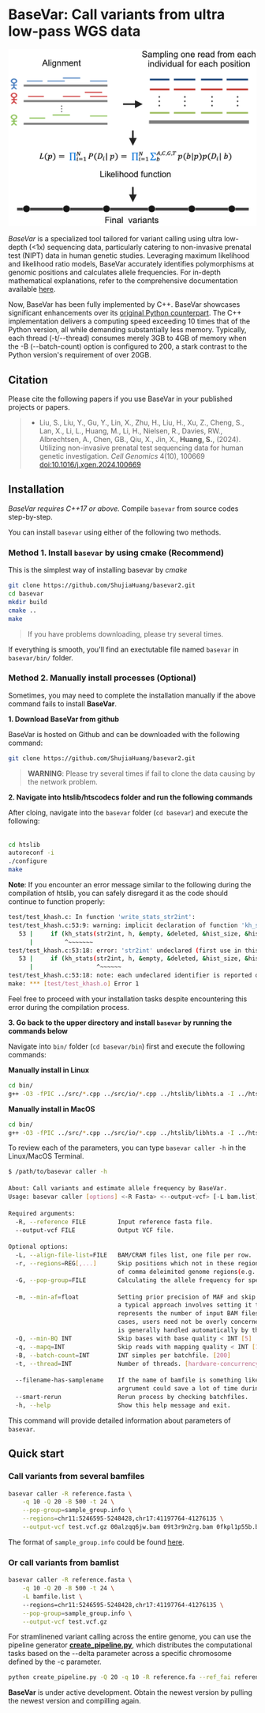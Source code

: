 # BaseVar: Call variants from ultra low-pass WGS data

<div align="center">
  <a href="https://github.com/ShujiaHuang/basevar2">
    <img src="https://github.com/ShujiaHuang/basevar/blob/main/docs/assets/images/basevar.png" alt="BaseVar Logo">
  </a>
</div>

*BaseVar* is a specialized tool tailored for variant calling using ultra low-depth (<1x) sequencing data, particularly catering to non-invasive prenatal test (NIPT) data in human genetic studies. Leveraging maximum likelihood and likelihood ratio models, BaseVar accurately identifies polymorphisms at genomic positions and calculates allele frequencies. For in-depth mathematical explanations, refer to the comprehensive documentation available [here](https://doi.org/10.1016/j.cell.2018.08.016).

Now, BaseVar has been fully implemented by C++. BaseVar showcases significant enhancements over its [original Python counterpart](https://github.com/ShujiaHuang/basevar/tree/python-version-0.6.1.1). The C++ implementation delivers a computing speed exceeding 10 times that of the Python version, all while demanding substantially less memory. Typically, each thread (-t/--thread) consumes merely 3GB to 4GB of memory when the -B (--batch-count) option is configured to 200, a stark contrast to the Python version's requirement of over 20GB.

## Citation

Please cite the following papers if you use BaseVar in your published projects or papers.

> - Liu, S., Liu, Y., Gu, Y., Lin, X., Zhu, H., Liu, H., Xu, Z., Cheng, S., Lan, X., Li, L., Huang, M., Li, H., Nielsen, R., Davies, RW., Albrechtsen, A., Chen, GB., Qiu, X., Jin, X., **Huang, S.**, (2024). Utilizing non-invasive prenatal test sequencing data for human genetic investigation. *Cell Genomics* 4(10), 100669 [doi:10.1016/j.xgen.2024.100669](https://www.cell.com/cell-genomics/fulltext/S2666-979X(24)00288-X)

## Installation

*BaseVar requires C++17 or above.* Compile `basevar` from source codes step-by-step.

You can install `basevar` using either of the following two methods.

### Method 1. Install `basevar` by using cmake (Recommend)

This is the simplest way of installing basevar by *cmake*

```bash
git clone https://github.com/ShujiaHuang/basevar2.git
cd basevar
mkdir build
cmake ..
make 

```

> If you have problems downloading, please try several times.

If everything is smooth, you'll find an exectutable file named `basevar` in `basevar/bin/` folder.

### Method 2. Manually install processes (Optional)

Sometimes, you may need to complete the installation manually if the above command fails to install **BaseVar**.

**1. Download BaseVar from github**

BaseVar is hosted on Github and can be downloaded with the following command:

```bash
git clone https://github.com/ShujiaHuang/basevar2.git

```

> **WARNING**: Please try several times if fail to clone the data causing by the network problem.

**2. Navigate into htslib/htscodecs folder and run the following commands**

After cloing, navigate into the `basevar` folder (`cd basevar`) and execute the following:

```bash

cd htslib
autoreconf -i
./configure
make

```

**Note**: If you encounter an error message similar to the following during the compilation of htslib, you can safely disregard it as the code should continue to function properly:

```bash
test/test_khash.c: In function 'write_stats_str2int':
test/test_khash.c:53:9: warning: implicit declaration of function 'kh_stats' [-Wimplicit-function-declaration]
   53 |     if (kh_stats(str2int, h, &empty, &deleted, &hist_size, &hist) == 0) {
      |         ^~~~~~~~
test/test_khash.c:53:18: error: 'str2int' undeclared (first use in this function)
   53 |     if (kh_stats(str2int, h, &empty, &deleted, &hist_size, &hist) == 0) {
      |                  ^~~~~~~
test/test_khash.c:53:18: note: each undeclared identifier is reported only once for each function it appears in
make: *** [test/test_khash.o] Error 1
```

Feel free to proceed with your installation tasks despite encountering this error during the compilation process.

**3. Go back to the upper directory and install `basevar` by running the commands below**

Navigate into `bin/` folder (`cd basevar/bin`) first and execute the following commands:

**Manually install in Linux**

```bash
cd bin/
g++ -O3 -fPIC ../src/*.cpp ../src/io/*.cpp ../htslib/libhts.a -I ../htslib -lz -lbz2 -lm -llzma -lpthread -lcurl -lssl -lcrypto -o basevar

```

**Manually install in MacOS**

```bash
cd bin/
g++ -O3 -fPIC ../src/*.cpp ../src/io/*.cpp ../htslib/libhts.a -I ../htslib -lz -lbz2 -lm -llzma -lpthread -lcurl -o basevar


```

To review each of the parameters, you can type `basevar caller -h` in the Linux/MacOS Terminal. 

```bash
$ /path/to/basevar caller -h

About: Call variants and estimate allele frequency by BaseVar.
Usage: basevar caller [options] <-R Fasta> <--output-vcf> [-L bam.list] in1.bam [in2.bam ...] ...

Required arguments:
  -R, --reference FILE         Input reference fasta file.
  --output-vcf FILE            Output VCF file.

Optional options:
  -L, --align-file-list=FILE   BAM/CRAM files list, one file per row.
  -r, --regions=REG[,...]      Skip positions which not in these regions. This parameter could be a list
                               of comma deleimited genome regions(e.g.: chr:start-end).
  -G, --pop-group=FILE         Calculating the allele frequency for specific population.

  -m, --min-af=float           Setting prior precision of MAF and skip ineffective caller positions,
                               a typical approach involves setting it to min(0.001000, 100/x), where x
                               represents the number of input BAM files min(0.001000, 100/x). In most
                               cases, users need not be overly concerned about this parameter, as it
                               is generally handled automatically by the program.
  -Q, --min-BQ INT             Skip bases with base quality < INT [5]
  -q, --mapq=INT               Skip reads with mapping quality < INT [10]
  -B, --batch-count=INT        INT simples per batchfile. [200]
  -t, --thread=INT             Number of threads. [hardware-concurrency]

  --filename-has-samplename    If the name of bamfile is something like 'SampleID.xxxx.bam', set this
                               argrument could save a lot of time during get the sample id from BAMfile.
  --smart-rerun                Rerun process by checking batchfiles.
  -h, --help                   Show this help message and exit.
```

This command will provide detailed information about parameters of `basevar`.

## Quick start

### Call variants from several bamfiles

```bash
basevar caller -R reference.fasta \
    -q 10 -Q 20 -B 500 -t 24 \
    --pop-group=sample_group.info \
    --regions=chr11:5246595-5248428,chr17:41197764-41276135 \
    --output-vcf test.vcf.gz 00alzqq6jw.bam 09t3r9n2rg.bam 0fkpl1p55b.bam ...
```

The format of `sample_group.info` could be found [here](https://github.com/ShujiaHuang/BaseVar2/blob/main/tests/data/sample_group.info).

### Or call variants from bamlist

```bash
basevar caller -R reference.fasta \
    -q 10 -Q 20 -B 500 -t 24 \
    -L bamfile.list \ 
    --regions=chr11:5246595-5248428,chr17:41197764-41276135 \
    --pop-group=sample_group.info \
    --output-vcf test.vcf.gz 
```

For stramlinened variant calling across the entire genome, you can use the pipeline generator [**create_pipeline.py**](https://github.com/ShujiaHuang/BaseVar2/blob/main/scripts/create_pipeline.py), which distributes the computational tasks based on the --delta parameter across a specific chromosome defined by the -c parameter.

```bash
python create_pipeline.py -Q 20 -q 10 -R reference.fa --ref_fai reference_fa.fai -c chr20 --delta 5000000 -t 24 -L bamfile.list -o outdir > basevar.chr20.sh
```

**BaseVar** is under active development. Obtain the newest version by pulling the newest version and compilling again.
